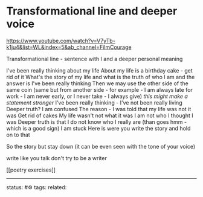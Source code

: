 # Transformational line and deeper voice

https://www.youtube.com/watch?v=V7yTb-k1ju4&list=WL&index=5&ab_channel=FilmCourage

Transformational line - sentence with I and a deeper personal meaning


I've been really thinking about my life 
About my life is a birthday cake - get rid of it
What's the story of my life and what is the truth of who I am and the answer is I've been really thinking
Then we may use the other side of the same coin (same but from another side - for example - I am always late for work - I am never early, or I never take - I always give)
*this might make a statement stronger*
I've been really thinking - I've not been really living
Deeper truth?
I am confused
The reason - 
I was told that my life was not it was
Get rid of cakes
My life wasn't not what it was
I am not who I thought I was
Deeper truth is that 
I do not know who I really are
(than goes hmm - which is a good sign)
I am stuck
Here is were you write the story and hold on to that

So the story but stay down (it can be even seen with the tone of your voice)

write like you talk don't try to be a writer

[[poetry exercises]]

---
status: #⚙️ 
tags: 
related: 